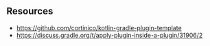 
## Resources

- https://github.com/cortinico/kotlin-gradle-plugin-template
- https://discuss.gradle.org/t/apply-plugin-inside-a-plugin/31906/2
